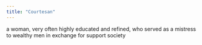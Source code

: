 ```yaml
---
title: "Courtesan"
---
```

a woman, very often highly educated and refined, who served as a mistress to wealthy men in exchange for support
society

